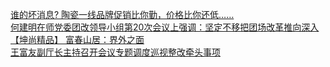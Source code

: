   
[谁的坏消息? 陶瓷一线品牌促销比你勤，价格比你还低……](http://www.dianyue.me/archives/711/c8ylrfajou0c6kma/)  
[何建明在师党委团改领导小组第20次会议上强调：坚定不移把团场改革推向深入](http://www.dianyue.me/archives/724/gumyd58jbbd9cvln/)  
[【坤尚精品】 富春山居：界外之面](http://www.dianyue.me/archives/788/3slpa0qyfr3w7yf0/)  
[王富友副厅长主持召开会议专题调度巡视整改牵头事项](http://www.dianyue.me/archives/183/cmi1g22er6b85b1j/)